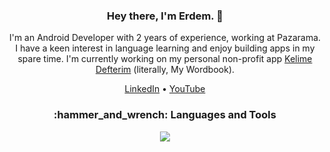 <div align="center">

  <h3>Hey there, I'm Erdem. 👋</h3>

  <p>
    I'm an Android Developer with 2 years of experience, working at Pazarama. I have a keen interest in language learning and enjoy building apps in my spare time. I'm currently working on my personal non-profit app <a href="https://play.google.com/store/apps/details?id=com.ekalyoncu.kelimedefterim">Kelime Defterim</a> (literally, My Wordbook).
  </p>

  <a href="https://www.linkedin.com/in/erdemkalyoncu" target="_blank">LinkedIn</a> • <a href="https://youtube.com/c/ErdemKalyoncu" target="_blank">YouTube</a>

  <h3>:hammer_and_wrench: Languages and Tools</h3>
  
  <a href="https://skillicons.dev" >
    <img src="https://skillicons.dev/icons?i=androidstudio,kotlin,flutter,dart,figma,firebase" />
  </a>  

</div>
